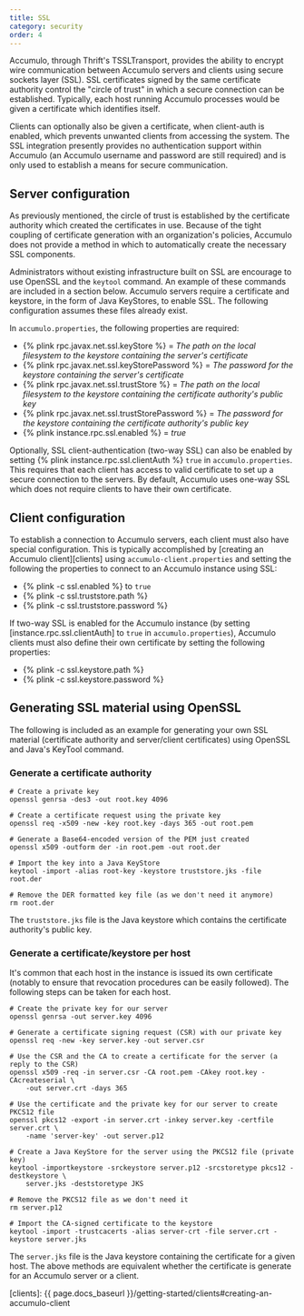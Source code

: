 ```yaml
---
title: SSL
category: security
order: 4
---
```


Accumulo, through Thrift's TSSLTransport, provides the ability to encrypt
wire communication between Accumulo servers and clients using secure
sockets layer (SSL). SSL certificates signed by the same certificate authority
control the "circle of trust" in which a secure connection can be established.
Typically, each host running Accumulo processes would be given a certificate
which identifies itself.

Clients can optionally also be given a certificate, when client-auth is enabled,
which prevents unwanted clients from accessing the system. The SSL integration
presently provides no authentication support within Accumulo (an Accumulo username
and password are still required) and is only used to establish a means for
secure communication.

## Server configuration

As previously mentioned, the circle of trust is established by the certificate
authority which created the certificates in use. Because of the tight coupling
of certificate generation with an organization's policies, Accumulo does not
provide a method in which to automatically create the necessary SSL components.

Administrators without existing infrastructure built on SSL are encourage to
use OpenSSL and the `keytool` command. An example of these commands are
included in a section below. Accumulo servers require a certificate and keystore,
in the form of Java KeyStores, to enable SSL. The following configuration assumes
these files already exist.

In `accumulo.properties`, the following properties are required:

* {% plink rpc.javax.net.ssl.keyStore %}  = _The path on the local filesystem to the keystore containing the server's certificate_
* {% plink rpc.javax.net.ssl.keyStorePassword %} = _The password for the keystore containing the server's certificate_
* {% plink rpc.javax.net.ssl.trustStore %} = _The path on the local filesystem to the keystore containing the certificate authority's public key_
* {% plink rpc.javax.net.ssl.trustStorePassword %} = _The password for the keystore containing the certificate authority's public key_
* {% plink instance.rpc.ssl.enabled %} = _true_

Optionally, SSL client-authentication (two-way SSL) can also be enabled by setting
{% plink instance.rpc.ssl.clientAuth %} `true` in `accumulo.properties`.
This requires that each client has access to  valid certificate to set up a secure connection
to the servers. By default, Accumulo uses one-way SSL which does not require clients to have
their own certificate.

## Client configuration

To establish a connection to Accumulo servers, each client must also have
special configuration. This is typically accomplished by [creating an Accumulo
client][clients] using `accumulo-client.properties` and setting the following
the properties to connect to an Accumulo instance using SSL:

* {% plink -c ssl.enabled %} to `true`
* {% plink -c ssl.truststore.path %}
* {% plink -c ssl.truststore.password %}

If two-way SSL is enabled for the Accumulo instance (by setting [instance.rpc.ssl.clientAuth] to `true` in `accumulo.properties`),
Accumulo clients must also define their own certificate by setting the following properties:

* {% plink -c ssl.keystore.path %}
* {% plink -c ssl.keystore.password %}

## Generating SSL material using OpenSSL

The following is included as an example for generating your own SSL material (certificate authority and server/client
certificates) using OpenSSL and Java's KeyTool command.

### Generate a certificate authority

```shell
# Create a private key
openssl genrsa -des3 -out root.key 4096

# Create a certificate request using the private key
openssl req -x509 -new -key root.key -days 365 -out root.pem

# Generate a Base64-encoded version of the PEM just created
openssl x509 -outform der -in root.pem -out root.der

# Import the key into a Java KeyStore
keytool -import -alias root-key -keystore truststore.jks -file root.der

# Remove the DER formatted key file (as we don't need it anymore)
rm root.der
```

The `truststore.jks` file is the Java keystore which contains the certificate authority's public key.

### Generate a certificate/keystore per host

It's common that each host in the instance is issued its own certificate (notably to ensure that revocation procedures
can be easily followed). The following steps can be taken for each host.

```shell
# Create the private key for our server
openssl genrsa -out server.key 4096

# Generate a certificate signing request (CSR) with our private key
openssl req -new -key server.key -out server.csr

# Use the CSR and the CA to create a certificate for the server (a reply to the CSR)
openssl x509 -req -in server.csr -CA root.pem -CAkey root.key -CAcreateserial \
    -out server.crt -days 365

# Use the certificate and the private key for our server to create PKCS12 file
openssl pkcs12 -export -in server.crt -inkey server.key -certfile server.crt \
    -name 'server-key' -out server.p12

# Create a Java KeyStore for the server using the PKCS12 file (private key)
keytool -importkeystore -srckeystore server.p12 -srcstoretype pkcs12 -destkeystore \
    server.jks -deststoretype JKS

# Remove the PKCS12 file as we don't need it
rm server.p12

# Import the CA-signed certificate to the keystore
keytool -import -trustcacerts -alias server-crt -file server.crt -keystore server.jks
```

The `server.jks` file is the Java keystore containing the certificate for a given host. The above
methods are equivalent whether the certificate is generate for an Accumulo server or a client.

[clients]: {{ page.docs_baseurl }}/getting-started/clients#creating-an-accumulo-client
